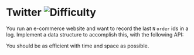 # Twitter ![Difficulty](https://img.shields.io/badge/-EASY-green)
	
You run an e-commerce website and want to record the last `N` `order` ids in a log.
Implement a data structure to accomplish this, with the following API:
	




	
You should be as efficient with time and space as possible.
	
